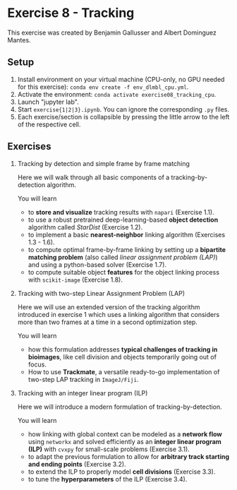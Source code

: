 # Exercise 8 - Tracking

This exercise was created by Benjamin Gallusser and Albert Dominguez Mantes.

## Setup
1. Install environment on your virtual machine (CPU-only, no GPU needed for this exercise): `conda env create -f env_dlmbl_cpu.yml`.
1. Activate the environment: `conda activate exercise08_tracking_cpu`.
1. Launch "jupyter lab".
1. Start `exercise{1|2|3}.ipynb`. You can ignore the corresponding `.py` files.
1. Each exercise/section is collapsible by pressing the little arrow to the left of the respective cell.


## Exercises

1. Tracking by detection and simple frame by frame matching

    Here we will walk through all basic components of a tracking-by-detection algorithm.
    
    You will learn
    - to **store and visualize** tracking results with `napari` (Exercise 1.1).
    - to use a robust pretrained deep-learning-based **object detection** algorithm called *StarDist* (Exercise 1.2).
    - to implement a basic **nearest-neighbor** linking algorithm (Exercises 1.3 - 1.6).
    - to compute optimal frame-by-frame linking by setting up a **bipartite matching problem** (also called *linear assignment problem (LAP)*) and using a python-based solver (Exercise 1.7).
    - to compute suitable object **features** for the object linking process with `scikit-image` (Exercise 1.8).


2. Tracking with two-step Linear Assignment Problem (LAP)

    Here we will use an extended version of the tracking algorithm introduced in exercise 1 which uses a linking algorithm that considers more than two frames at a time in a second optimization step.
    
    You will learn
    - how this formulation addresses **typical challenges of tracking in bioimages**, like cell division and objects temporarily going out of focus.
    - How to use **Trackmate**, a versatile ready-to-go implementation of two-step LAP tracking in `ImageJ/Fiji`.


    
3. Tracking with an integer linear program (ILP)

    Here we will introduce a modern formulation of tracking-by-detection.

    You will learn
    - how linking with global context can be modeled as a **network flow** using `networkx` and solved efficiently as an **integer linear program (ILP)** with `cvxpy` for small-scale problems (Exercise 3.1).
    - to adapt the previous formulation to allow for **arbitrary track starting and ending points** (Exercise 3.2).
    - to extend the ILP to properly model **cell divisions** (Exercise 3.3).
    - to tune the **hyperparameters** of the ILP (Exercise 3.4).
